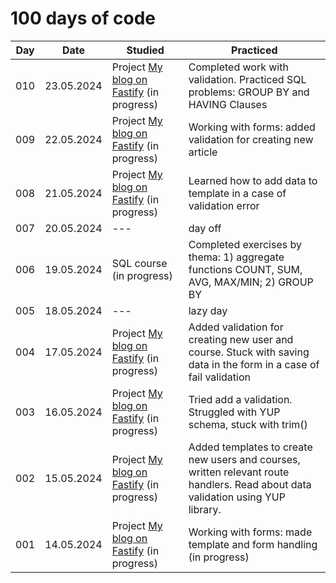 # 100 days of code

| Day | Date | Studied | Practiced |
| --- | --- | --- | --- |
| 010 | 23.05.2024 | Project [My blog on Fastify](https://github.com/fairwind2k/Blog-fastify) (in progress) | Completed work with validation. Practiced SQL problems: GROUP BY and HAVING Clauses |
| 009 | 22.05.2024 | Project [My blog on Fastify](https://github.com/fairwind2k/Blog-fastify) (in progress) | Working with forms: added validation for creating new article |
| 008 | 21.05.2024 |  Project [My blog on Fastify](https://github.com/fairwind2k/Blog-fastify) (in progress) | Learned how to add data to template in a case of validation error |
| 007 | 20.05.2024 | --- | day off |
| 006 | 19.05.2024 | SQL course (in progress) | Completed exercises by thema: 1) aggregate functions COUNT, SUM, AVG, MAX/MIN; 2) GROUP BY |
| 005 | 18.05.2024 | --- | lazy day |
| 004 | 17.05.2024 | Project [My blog on Fastify](https://github.com/fairwind2k/Blog-fastify) (in progress) | Added validation for creating new user and course. Stuck with saving data in the form in a case of fail validation |
| 003 | 16.05.2024 | Project [My blog on Fastify](https://github.com/fairwind2k/Blog-fastify) (in progress) | Tried add a validation. Struggled with YUP schema, stuck with trim() |
| 002 | 15.05.2024 | Project [My blog on Fastify](https://github.com/fairwind2k/Blog-fastify) (in progress) | Added templates to create new users and courses, written relevant route handlers. Read about data validation using YUP library. |
| 001 | 14.05.2024 | Project [My blog on Fastify](https://github.com/fairwind2k/Blog-fastify) (in progress) | Working with forms: made template and form handling  (in progress) |
